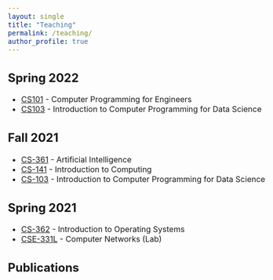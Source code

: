 ```yaml
---
layout: single
title: "Teaching"
permalink: /teaching/
author_profile: true
---
```


<style type="text/css">
  body {
    font-size: 12pt;
  }
</style>

<div class="teaching-content">
  <h2>Spring 2022</h2>
  <ul>
    <li>
      <a href="#cs101-title" class="teacher-link">CS101</a> - Computer Programming for Engineers
    </li>
    <li>
      <a href="#cs103-title" class="teacher-link">CS103</a> - Introduction to Computer Programming for Data Science
      </li>
  </ul>

  <h2>Fall 2021</h2>
  <ul>
    <li>
      <a href="#cs361-title" class="teacher-link">CS-361</a> - Artificial Intelligence
      </li>
    <li>
      <a href="#cs141-title" class="teacher-link">CS-141</a> - Introduction to Computing
      </li>
    <li>
      <a href="#cs103-title" class="teacher-link">CS-103</a> - Introduction to Computer Programming for Data Science
      </li>
  </ul>

  <h2>Spring 2021</h2>
  <ul>
    <li>
      <a href="#cs362-title" class="teacher-link">CS-362</a> - Introduction to Operating Systems
      </li>
    <li>
      <a href="#cse331l-title" class="teacher-link">CSE-331L</a> - Computer Networks (Lab)
      </li>
  </ul>
</div>

<h2 id="publications-title">Publications</h2>
